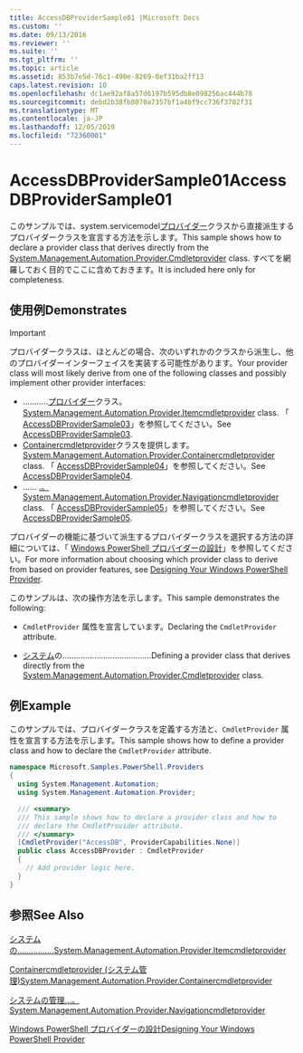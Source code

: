 ```yaml
---
title: AccessDBProviderSample01 |Microsoft Docs
ms.custom: ''
ms.date: 09/13/2016
ms.reviewer: ''
ms.suite: ''
ms.tgt_pltfrm: ''
ms.topic: article
ms.assetid: 853b7e5d-76c1-490e-8269-0ef31ba2ff13
caps.latest.revision: 10
ms.openlocfilehash: dc1ae92af8a57d6197b595db8e098256ac444b78
ms.sourcegitcommit: debd2b38fb8070a7357bf1a4bf9cc736f3702f31
ms.translationtype: MT
ms.contentlocale: ja-JP
ms.lasthandoff: 12/05/2019
ms.locfileid: "72360001"
---
```

# <a name="accessdbprovidersample01"></a><span data-ttu-id="b6596-102">AccessDBProviderSample01</span><span class="sxs-lookup"><span data-stu-id="b6596-102">AccessDBProviderSample01</span></span>

<span data-ttu-id="b6596-103">このサンプルでは、system.servicemodel[プロバイダー](/dotnet/api/System.Management.Automation.Provider.CmdletProvider)クラスから直接派生するプロバイダークラスを宣言する方法を示します。</span><span class="sxs-lookup"><span data-stu-id="b6596-103">This sample shows how to declare a provider class that derives directly from the [System.Management.Automation.Provider.Cmdletprovider](/dotnet/api/System.Management.Automation.Provider.CmdletProvider) class.</span></span> <span data-ttu-id="b6596-104">すべてを網羅しておく目的でここに含めておきます。</span><span class="sxs-lookup"><span data-stu-id="b6596-104">It is included here only for completeness.</span></span>

## <a name="demonstrates"></a><span data-ttu-id="b6596-105">使用例</span><span class="sxs-lookup"><span data-stu-id="b6596-105">Demonstrates</span></span>

> [!IMPORTANT]
> <span data-ttu-id="b6596-106">プロバイダークラスは、ほとんどの場合、次のいずれかのクラスから派生し、他のプロバイダーインターフェイスを実装する可能性があります。</span><span class="sxs-lookup"><span data-stu-id="b6596-106">Your provider class will most likely derive from one of the following classes and possibly implement other provider interfaces:</span></span>
>
> -   <span data-ttu-id="b6596-107">...........[プロバイダー](/dotnet/api/System.Management.Automation.Provider.ItemCmdletProvider)クラス。</span><span class="sxs-lookup"><span data-stu-id="b6596-107">[System.Management.Automation.Provider.Itemcmdletprovider](/dotnet/api/System.Management.Automation.Provider.ItemCmdletProvider) class.</span></span> <span data-ttu-id="b6596-108">「 [AccessDBProviderSample03](./accessdbprovidersample03.md)」を参照してください。</span><span class="sxs-lookup"><span data-stu-id="b6596-108">See [AccessDBProviderSample03](./accessdbprovidersample03.md).</span></span>
> -   <span data-ttu-id="b6596-109">[Containercmdletprovider](/dotnet/api/System.Management.Automation.Provider.ContainerCmdletProvider)クラスを提供します。</span><span class="sxs-lookup"><span data-stu-id="b6596-109">[System.Management.Automation.Provider.Containercmdletprovider](/dotnet/api/System.Management.Automation.Provider.ContainerCmdletProvider) class.</span></span> <span data-ttu-id="b6596-110">「 [AccessDBProviderSample04](./accessdbprovidersample04.md)」を参照してください。</span><span class="sxs-lookup"><span data-stu-id="b6596-110">See [AccessDBProviderSample04](./accessdbprovidersample04.md).</span></span>
> -   <span data-ttu-id="b6596-111">...... [.。](/dotnet/api/System.Management.Automation.Provider.NavigationCmdletProvider)</span><span class="sxs-lookup"><span data-stu-id="b6596-111">[System.Management.Automation.Provider.Navigationcmdletprovider](/dotnet/api/System.Management.Automation.Provider.NavigationCmdletProvider) class.</span></span> <span data-ttu-id="b6596-112">「 [AccessDBProviderSample05](./accessdbprovidersample05.md)」を参照してください。</span><span class="sxs-lookup"><span data-stu-id="b6596-112">See [AccessDBProviderSample05](./accessdbprovidersample05.md).</span></span>
>
> <span data-ttu-id="b6596-113">プロバイダーの機能に基づいて派生するプロバイダークラスを選択する方法の詳細については、「 [Windows PowerShell プロバイダーの設計](./provider-types.md)」を参照してください。</span><span class="sxs-lookup"><span data-stu-id="b6596-113">For more information about choosing which provider class to derive from based on provider features, see [Designing Your Windows PowerShell Provider](./provider-types.md).</span></span>

<span data-ttu-id="b6596-114">このサンプルは、次の操作方法を示します。</span><span class="sxs-lookup"><span data-stu-id="b6596-114">This sample demonstrates the following:</span></span>

- <span data-ttu-id="b6596-115">`CmdletProvider` 属性を宣言しています。</span><span class="sxs-lookup"><span data-stu-id="b6596-115">Declaring the `CmdletProvider` attribute.</span></span>

- <span data-ttu-id="b6596-116">[システム](/dotnet/api/System.Management.Automation.Provider.CmdletProvider)の.......................................</span><span class="sxs-lookup"><span data-stu-id="b6596-116">Defining a provider class that derives directly from the [System.Management.Automation.Provider.Cmdletprovider](/dotnet/api/System.Management.Automation.Provider.CmdletProvider) class.</span></span>

## <a name="example"></a><span data-ttu-id="b6596-117">例</span><span class="sxs-lookup"><span data-stu-id="b6596-117">Example</span></span>

<span data-ttu-id="b6596-118">このサンプルでは、プロバイダークラスを定義する方法と、`CmdletProvider` 属性を宣言する方法を示します。</span><span class="sxs-lookup"><span data-stu-id="b6596-118">This sample shows how to define a provider class and how to declare the `CmdletProvider` attribute.</span></span>

```csharp
namespace Microsoft.Samples.PowerShell.Providers
{
  using System.Management.Automation;
  using System.Management.Automation.Provider;

  /// <summary>
  /// This sample shows how to declare a provider class and how to
  /// declare the CmdletProvider attribute.
  /// </summary>
  [CmdletProvider("AccessDB", ProviderCapabilities.None)]
  public class AccessDBProvider : CmdletProvider
  {
    // Add provider logic here.
  }
}
```

## <a name="see-also"></a><span data-ttu-id="b6596-119">参照</span><span class="sxs-lookup"><span data-stu-id="b6596-119">See Also</span></span>

[<span data-ttu-id="b6596-120">システムの................</span><span class="sxs-lookup"><span data-stu-id="b6596-120">System.Management.Automation.Provider.Itemcmdletprovider</span></span>](/dotnet/api/System.Management.Automation.Provider.ItemCmdletProvider)

[<span data-ttu-id="b6596-121">Containercmdletprovider (システム管理)</span><span class="sxs-lookup"><span data-stu-id="b6596-121">System.Management.Automation.Provider.Containercmdletprovider</span></span>](/dotnet/api/System.Management.Automation.Provider.ContainerCmdletProvider)

[<span data-ttu-id="b6596-122">システムの管理...。</span><span class="sxs-lookup"><span data-stu-id="b6596-122">System.Management.Automation.Provider.Navigationcmdletprovider</span></span>](/dotnet/api/System.Management.Automation.Provider.NavigationCmdletProvider)

[<span data-ttu-id="b6596-123">Windows PowerShell プロバイダーの設計</span><span class="sxs-lookup"><span data-stu-id="b6596-123">Designing Your Windows PowerShell Provider</span></span>](./provider-types.md)